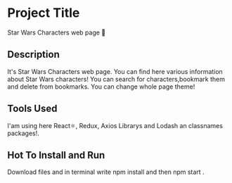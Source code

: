 # Project Title
Star Wars Characters web page 🌌

## Description
It's Star Wars Characters web page. You can find here various information about Star Wars characters!
You can search for characters,bookmark them and delete from bookmarks. You can change whole page theme!

## Tools Used
I'am using here  React⚛, Redux, Axios Librarys and Lodash an classnames packages!.

## Hot To Install and Run
Download files and in terminal write npm install and then npm start .   
